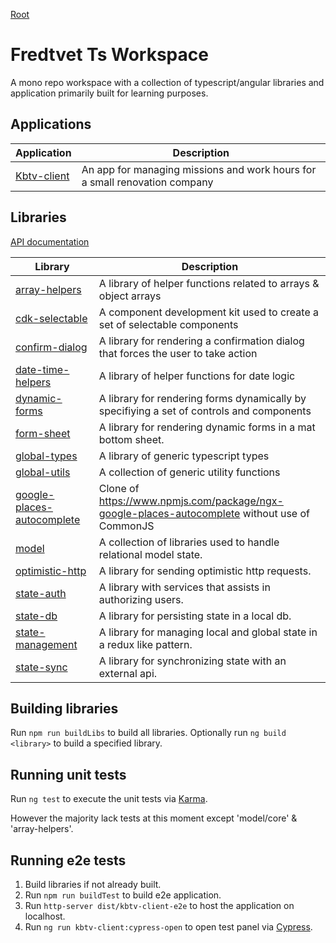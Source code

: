 [Root](./README.md)

# Fredtvet Ts Workspace

A mono repo workspace with a collection of typescript/angular libraries and application primarily built for learning purposes.  

## Applications

|  Application | Description |
|  --- | --- |
|  [Kbtv-client](./apps/kbtv-client/README.md) | An app for managing missions and work hours for a small renovation company |

## Libraries

[API documentation](./docs/index.md)

|  Library | Description |
|  --- | --- |
|  [array-helpers](./libs/array-helpers/README.md) | A library of helper functions related to arrays &amp; object arrays |
|  [cdk-selectable](./libs/cdk-selectable/README.md) | A component development kit used to create a set of selectable components |
|  [confirm-dialog](./libs/confirm-dialog/README.md) | A library for rendering a confirmation dialog that forces the user to take action |
|  [date-time-helpers](./libs/date-time-helpers/README.md) | A library of helper functions for date logic |
|  [dynamic-forms](./libs/dynamic-forms/README.md) | A library for rendering forms dynamically by specifiying a set of controls and components |
|  [form-sheet](./libs/form-sheet/README.md) | A library for rendering dynamic forms in a mat bottom sheet. |
|  [global-types](./libs/global-types/README.md) | A library of generic typescript types |
|  [global-utils](./libs/global-utils/README.md) | A collection of generic utility functions |
|  [google-places-autocomplete](./libs/google-places-autocomplete/README.md) | Clone of https://www.npmjs.com/package/ngx-google-places-autocomplete without use of CommonJS |
|  [model](./libs/model/README.md) | A collection of libraries used to handle relational model state. |
|  [optimistic-http](./libs/optimistic-http/README.md) | A library for sending optimistic http requests. |
|  [state-auth](./libs/state-auth/README.md) | A library with services that assists in authorizing users. |
|  [state-db](./libs/state-db/README.md) | A library for persisting state in a local db. |
|  [state-management](./libs/state-management/README.md) | A library for managing local and global state in a redux like pattern. |
|  [state-sync](./libs/state-sync/README.md) | A library for synchronizing state with an external api. |

## Building libraries

Run `npm run buildLibs` to build all libraries. 
Optionally run `ng build <library>` to build a specified library.

## Running unit tests

Run `ng test` to execute the unit tests via [Karma](https://karma-runner.github.io).

However the majority lack tests at this moment except 'model/core' & 'array-helpers'.

## Running e2e tests

1. Build libraries if not already built.
2. Run `npm run buildTest` to build e2e application.
3. Run `http-server dist/kbtv-client-e2e` to host the application on localhost.
3. Run `ng run kbtv-client:cypress-open` to open test panel via [Cypress](https://www.cypress.io).
